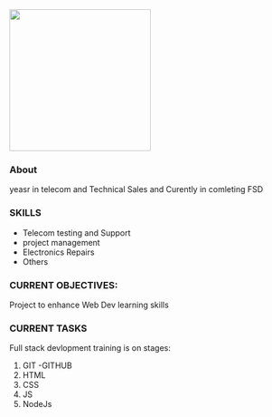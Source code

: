 <img src="https://user-images.githubusercontent.com/65201756/215280059-e4fbda88-85ae-4092-8eda-beb1bf90793f.jpg"  width="250" />


<h3>About </h3>
<p> yeasr in telecom and Technical Sales and Curently in comleting FSD </p>

<h3> SKILLS</h3>
<ul>
<li> Telecom testing and Support    </li>
  <li> project management  </li>
    <li> Electronics Repairs   </li>
    <li> Others  </li>
    </ul>
    
   

 

<h3>CURRENT OBJECTIVES:</h3>
Project to enhance Web Dev learning skills <br>

<h3>CURRENT TASKS</h3>
Full stack devlopment training  is on stages:

<ol> 
<li> GIT -GITHUB  </li>
  <li> HTML  </li>
  <li> CSS  </li>
    <li> JS  </li>
  <li> NodeJs  </li>
     
</ol>
